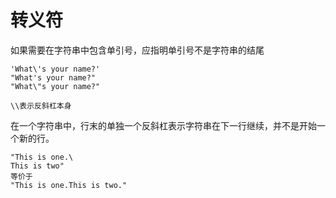 # 转义符
如果需要在字符串中包含单引号，应指明单引号不是字符串的结尾
	
	'What\'s your name?'
	"What's your name?"
	"What\"s your name?"
	
	\\表示反斜杠本身

在一个字符串中，行末的单独一个反斜杠表示字符串在下一行继续，并不是开始一个新的行。
	
	"This is one.\
	This is two"
	等价于
	"This is one.This is two."
